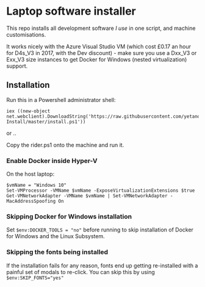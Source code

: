 # Laptop software installer

This repo installs all development software _I use_ in one script, and machine customisations.

It works nicely with the Azure Visual Studio VM (which cost £0.17 an hour for D4s_V3 in 2017, with the Dev discount) - make sure you use a Dxx_V3 or Exx_V3 size instances to get Docker for Windows (nested virtualization) support.

## Installation

Run this in a Powershell administrator shell:

    iex ((new-object net.webclient).DownloadString('https://raw.githubusercontent.com/yetanotherchris/Laptop-Install/master/install.ps1'))
    
or ..

Copy the rider.ps1 onto the machine and run it.

### Enable Docker inside Hyper-V

On the host laptop:

```
$vmName = "Windows 10"
Set-VMProcessor -VMName $vmName -ExposeVirtualizationExtensions $true
Get-VMNetworkAdapter -VMName $vmName | Set-VMNetworkAdapter -MacAddressSpoofing On
```

### Skipping Docker for Windows installation
Set `$env:DOCKER_TOOLS = "no"` before running to skip installation of Docker for Windows and the Linux Subsystem.

### Skipping the fonts being installed
If the installation fails for any reason, fonts end up getting re-installed with a painful set of modals to re-click. You can skip this by using `$env:SKIP_FONTS="yes"`
